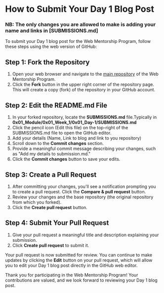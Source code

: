 # How to Submit Your Day 1 Blog Post
### NB: The only changes you are allowed to make is adding your name and links in [SUBMISSIONS.md]

To submit your Day 1 blog post for the Web Mentorship Program, follow these steps using the web version of GitHub:

## Step 1: Fork the Repository

1. Open your web browser and navigate to the [main repository](https://github.com/CodeDroid999/SES-Web-Developer-Mentorship) of the Web Mentorship Program.
2. Click the **Fork** button in the upper right corner of the repository page. This will create a copy (fork) of the repository in your GitHub account.

## Step 2: Edit the README.md File

1. In your forked repository, locate the **SUBMISSIONS.md** file.Typically in **0x01_Module/0x01_Week_1/0x01_Day-1/SUBMISSIONS.md**
2. Click the pencil icon (Edit this file) on the top-right of the SUBMISSIONS.md file to open the GitHub editor.
3. Add your details (Name, Link to blog and link to you repository)
4. Scroll down to the **Commit changes** section.
5. Provide a meaningful commit message describing your changes, such as "Add my details to submission.md."
6. Click the **Commit changes** button to save your edits.

## Step 3: Create a Pull Request

1. After committing your changes, you'll see a notification prompting you to create a pull request. Click the **Compare & pull request** button.
2. Review your changes and the base repository (the original repository from which you forked).
3. Click the **Create pull request** button.

## Step 4: Submit Your Pull Request

1. Give your pull request a meaningful title and description explaining your submission.
2. Click **Create pull request** to submit it.

Your pull request is now submitted for review. You can continue to make updates by clicking the **Edit** button on your pull request, which will allow you to edit your Day 1 blog post directly in the GitHub web editor.

Thank you for participating in the Web Mentorship Program! Your contributions are valued, and we look forward to reviewing your Day 1 blog post.
